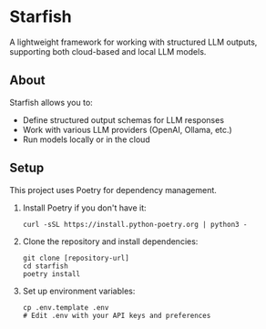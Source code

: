# Starfish

A lightweight framework for working with structured LLM outputs, supporting both cloud-based and local LLM models.

## About

Starfish allows you to:
- Define structured output schemas for LLM responses
- Work with various LLM providers (OpenAI, Ollama, etc.)
- Run models locally or in the cloud

## Setup

This project uses Poetry for dependency management.

1. Install Poetry if you don't have it:
   ```
   curl -sSL https://install.python-poetry.org | python3 -
   ```

2. Clone the repository and install dependencies:
   ```
   git clone [repository-url]
   cd starfish
   poetry install
   ```

3. Set up environment variables:
   ```
   cp .env.template .env
   # Edit .env with your API keys and preferences
   ```